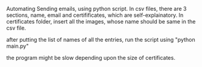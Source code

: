 Automating Sending emails, using python script.
In csv files, there are 3 sections, name, email and certifificates, which are self-explainatory.
In certificates folder, insert all the images, whose name should be same in the csv file.

after putting the list of names of all the entries, run the script using 
"python main.py"

the program might be slow depending upon the size of certificates.
